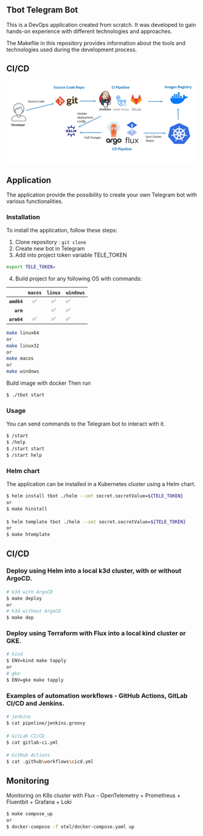 ## Tbot Telegram Bot

This is a DevOps application created from scratch. It was developed to gain hands-on experience with different technologies and approaches. 

The Makefile in this repository provides information about the tools and technologies used during the development process.

## CI/CD

![CICD](cicd.jpg)
## Application

The application provide the possibility to create your own Telegram bot with various functionalities.

### Installation

To install the application, follow these steps:
1. Clone repository : `git clone`
2. Create new bot in Telegram
3. Add into project token variable TELE_TOKEN
```bash
export TELE_TOKEN=
```
4. Build project for any following OS with commands:

|                   | `macos` |  `linux` | `windows` |
| ----------------: | :------: |  :-----: | :---------------- |
| **`amd64`**       |  ✅      | ✅       | ✅         |
| **`arm`**         |          | ✅       | ✅         |
| **`arm64`**       | ✅       | ✅       | ✅         |

```bash
make linux64
or
make linux32
or
make macos
or
make windows
```
Build image with docker
Then run
```bash
$ ./tbot start
```

### Usage

You can send commands to the Telegram bot to interact with it.
```bash
$ /start
$ /help 
$ /start start
$ /start help
```

### Helm chart

The application can be installed in a Kubernetes cluster using a Helm chart.
```bash
$ helm install tbot ./helm --set secret.secretValue=${TELE_TOKEN}
or
$ make hinstall

$ helm template tbot ./helm --set secret.secretValue=${TELE_TOKEN}
or
$ make htemplate
```

## CI/CD 

### Deploy using Helm into a local k3d cluster, with or without ArgoCD.

```bash
# k3d with ArgoCD
$ make deploy
or
# k3d without ArgoCD
$ make dep
```

### Deploy using Terraform with Flux into a local kind cluster or GKE.

```bash
# kind
$ ENV=kind make tapply
or
# gke
$ ENV=gke make tapply
```

### Examples of automation workflows - GitHub Actions, GitLab CI/CD and Jenkins.
 ```bash
# jenkins
$ cat pipeline/jenkins.groovy

# GitLab CI/CD
$ cat gitlab-ci.yml

# GitHub Actions
$ cat .github\workflows\cicd.yml
```

## Monitoring 
Monitoring on K8s cluster with Flux - OpenTelemetry + Prometheus + Fluentbit + Grafana + Loki
 ```bash
$ make compose_up
or
$ docker-compose -f otel/docker-compose.yaml up
```